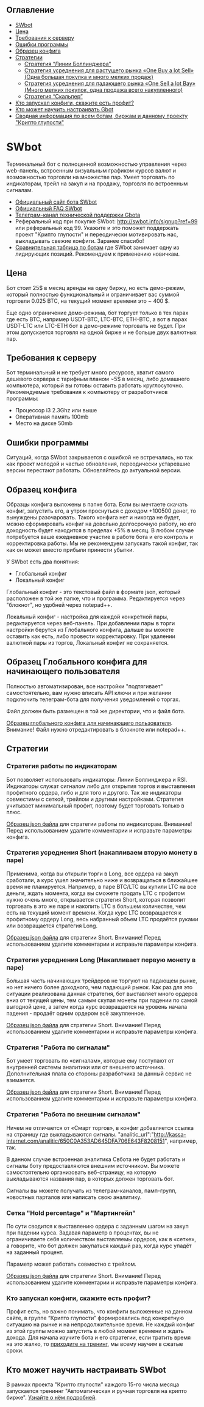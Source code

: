 ## Оглавление

* [SWbot](#swbot)
* [Цена](#Цена)
* [Требования к серверу](#Требования-к-серверу)
* [Ошибки программы](#Ошибки-программы)
* [Образец конфига](#Образец-конфига)
* [Стратегии](#Стратегии)
  * [Стратегия “Линии Боллинджера”](#Стратегия-Линии-Боллинджера)
  * [Стратегия усреднения для растущего рынка «One Buy a lot Sell» (Одна большая покупка и много мелких продаж)](#Стратегия-усреднения-для-растущего-рынка-one-buy-a-lot-sell-Одна-большая-покупка-и-много-мелких-продаж)
  * [Стратегия усреднения для падающего рынка «One Sell a lot Bay» (Много мелких покупок, одна продажа всего накупленного)](#Стратегия-усреднения-для-падающего-рынка-one-sell-a-lot-bay-Много-мелких-покупок-одна-продажа-всего-накупленного)
  * [Стратегия “Скальпер”](#Стратегия-Скальпер)
* [Кто запускал конфиги, скажите есть профит?](#Кто-запускал-конфиги-скажите-есть-профит)
* [Кто может научить настраивать Gbot](#Кто-может-научить-настраивать-gbot)
* [Сводная информация по всем ботам, биржам и данному проекту "Крипто глупости"](/README.md)

# SWbot

Терминальный бот с полноценной возможностью управления через web-панель, встроенным визуальным графиком курсов валют и возможностью торговли на множестве пар. Умеет торговать по индикаторам, трейл на закуп и на продажу, торговля по встроенным сигналам.

* [Официальный сайт бота SWbot](http://swbot.info)
* [Официальный FAQ SWbot](http://swbot.info/faq)
* [Телеграм-канал технической поддержки Gbota](https://t.me/Smart_bot_alfa)
* Реферальный код при покупке SWbot: http://swbot.info/signup?ref=99 или реферальный код 99. Укажите и это поможет поддержать проект "Крипто глупости" и переодически мотивировать нас, выкладывать свежие конфиги. Заранее спасибо!
* [Сравнительная таблица по ботам](https://docs.google.com/spreadsheets/d/1VMG21PQHvU3cDLZ6fLL17TWjiEgWzSpRfk3jA37MMUg/edit?usp=sharing) где SWbot занимает одну из лидирующих позиций. Рекомендуем к применению новичкам.


## Цена

Бот стоит 25$ в месяц аренды на одну биржу, но есть демо-режим, который полностью функциональный и ограничивает вас суммой торговли 0.025 BTC, на текущий момент времени это ~ 400 $.

Еще одно ограничение демо-режима, бот торгует только в тех парах где есть BTC, например USDT-BTC, LTC-BTC, ETH-BTC, а вот в парах USDT-LTC или LTC-ETH бот в демо-режиме торговать не будет. При этом допускается торговля на одной бирже и не больше двух валютных пар.

## Требования к серверу

Бот терминальный и не требует много ресурсов, хватит самого дешевого сервера с тарифным планом ~5$ в месяц, либо домашнего компьютера, который вы готовы оставить работать круглосуточно. Рекомендуемые требования к компьютеру от разработчиков программы:

* Процессор i3 2.3Ghz или выше
* Оперативная память 100mb
* Место на диске 50mb

## Ошибки программы

Ситуаций, когда SWbot закрывается с ошибкой не встречались, но так как проект молодой и частые обновления, переодически устаревшие версии перестают работать. Обновляйтесь до актуальной версии.

## Образец конфига

Образцы конфига выложены в папке бота. Если вы мечтаете скачать конфиг, запустить его, а утром проснуться с доходом +100500 денег, то вынуждены разочаровать. Такого конфига нет и никогда не будет, можно сформировать конфиг на довольно долгосрочную работу, но его доходность будет находится в пределах +5% в месяц. В любом случае потребуется ваше ежедневное участие в работе бота и его контроль и корректировка работы. Мы не рекомендуем запускать такой конфиг, так как он может вместо прибыли принести убытки.

У SWbot есть два понятния:
* Глобальный конфиг
* Локальный конфиг

Глобальный конфиг  - это текстовый файл в формате json, который расположен в той же папке, что и программа. Редактируется через "блокнот", но удобней через notepad++.

Локальный конфиг - настройка для каждой конкретной пары, редактируется через веб-панель. При добавлении пары в торги настройки берутся из Глобального конфига, дальше вы можете оставить как есть, либо провести корректировку. При удалении валютной пары из торгов, Локальный конфиг не сохраняется.

## Образец Глобального конфига для начинающего пользователя

Полностью автоматизирован, все настройки "подтягивает" самостоятельно, вам нужно вписать API ключи и при желании подключить телеграм-бота для получения уведомлений о торгах.

Файл должен быть размещен в той же директории, что и файл бота.

[Образец глобального конфига для начинающего пользователя](/configs/swbot/config.json). Внимание! Файл нужно отредактировать в блокноте или notepad++.

## Стратегии

### Стратегия работы по индикаторам

Бот позволяет использовать индикаторы: Линии Боллинджера и RSI. Индикаторы служат сигналом либо для открытия торгов и выставления профитного ордера, либо и для того и другого. Так же индикаторы совместимы с сеткой, трейлом и другими настройками. Стратегия учитывает минимальный профит, поэтому будет торговать только в плюс.

[Образец json файла](/configs/swbot/indicators.json) для стратегии работы по индикаторам. Внимание! Перед использованием удалите комментарии и исправьте параметры конфига.

### Стратегия усреднения Short (накапливаем вторую монету в паре)

Применима, когда вы открыли торги в Long, все ордера на закуп сработали, а курс ушел значительно ниже и возвращаться в ближайшее время не планируется. Например, в паре BTC/LTC вы купили LTC на все деньги, ждать момента, когда вы сможете продать LTC с профитом нужно очень много, открывается стратегия Short, которая позволит торговать в это же паре и накопить LTC в большем количестве, чем есть на текущий момент времени. Когда курс LTC возвращается к профитному ордеру Long, весь набранный объем LTC продаётся руками или возвращается стратегия Long.

[Образец json файла](/configs/swbot/short.json) для стратегии Short. Внимание! Перед использованием удалите комментарии и исправьте параметры конфига.

### Стратегия усреднения Long (Накапливает первую монету в паре)

Большая часть начинающих трейдеров не торгуют на падающем рынке, но нет ничего более доходного, чем падающий рынок. Как раз для это ситуации реализована данная стратегия, бот выставляет много ордеров вниз от текущей цены, тем самым скупая монеты при падении по самой выгодной цене, а затем когда курс возвращается на уровень начала падения - продаёт одним ордером всё закупленное.

[Образец json файла](/configs/swbot/long.json) для стратегии Short. Внимание! Перед использованием удалите комментарии и исправьте параметры конфига.

### Стратегия "Работа по сигналам"
Бот умеет торговать по «сигналам», которые ему поступают от внутренней системы аналитики или от внешнего источника. Дополнительная плата со стороны разработчика за данный сервис не взимается. 

[Образец json файла](/configs/swbot/signals.json) для стратегии Short. Внимание! Перед использованием удалите комментарии и исправьте параметры конфига.

### Стратегия "Работа по внешним сигналам"
Ничем не отличается от «Смарт торгов», в конфиг добавляется ссылка на страницу где выкладываются сигналы.
"analitic_url":"http://kassa-internet.com/analitic/650C0A353AD645DFA706E643F8208151", например, так. 

В данном случае встроенная аналитика Свбота не будет работать и сигналы боту предоставляются внешним источником. Вы можете самостоятельно организовать веб-страницу, на которую выкладываются названия пар, в которых должен торговать бот.

Сигналы вы можете получать из телеграм-каналов, памп-групп, новостных парталов или написать свою аналитику.


### Сетка "Hold percentage" и "Мартингейл"
По сути сводится к выставлению ордера с заданным шагом на закуп при падении курса. Задавая параметр в процентах, вы не ограничиваете себя количеством выставляемы ордеров, как в «сетке», а говорите, что бот должен закупаться каждый раз, когда курс упадёт на заданный процент.

Параметр может работать совместно с трейлом.

[Образец json файла](/configs/swbot/hp.json) для стратегии Short. Внимание! Перед использованием удалите комментарии и исправьте параметры конфига.

###  Кто запускал конфиги, скажите есть профит?

Профит есть, но важно понимать, что конфиги выложенные на данном сайте, в группе “Крипто глупости” формировались под конкретную ситуацию на рынке и на непродолжительное время. Не каждый конфиг из этой группы можно запустить в любой момент времени и ждать дохода. Для начала изучите бота и его стратегии, если тратить время на это жалко, то [приходите на тренинг](https://www.buh-seminar.ru/), мы всему научим в сжатые сроки.

## Кто может научить настраивать SWbot

В рамках проекта "Крипто глупости" каждого 15-го числа месяца запускается трениннг "Автоматическая и ручная торговля на крипто бирже". [Узнайте о нём подробней](/README.md#Обучение).
